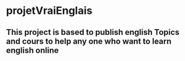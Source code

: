 # projetVraiEnglais
## This project is based to publish english Topics and cours to help any one who want to learn english online
